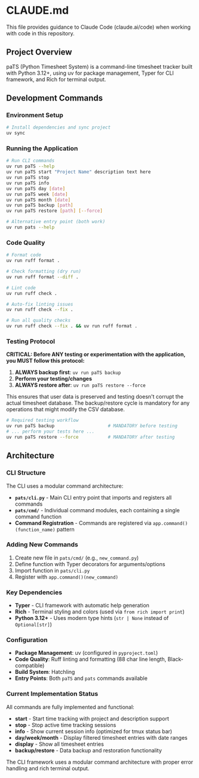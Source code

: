 # CLAUDE.md

This file provides guidance to Claude Code (claude.ai/code) when working with code in this repository.

## Project Overview

paTS (Python Timesheet System) is a command-line timesheet tracker built with Python 3.12+, using uv for package management, Typer for CLI framework, and Rich for terminal output.

## Development Commands

### Environment Setup
```bash
# Install dependencies and sync project
uv sync
```

### Running the Application
```bash
# Run CLI commands
uv run paTS --help
uv run paTS start "Project Name" description text here
uv run paTS stop
uv run paTS info
uv run paTS day [date]
uv run paTS week [date]  
uv run paTS month [date]
uv run paTS backup [path]
uv run paTS restore [path] [--force]

# Alternative entry point (both work)
uv run pats --help
```

### Code Quality
```bash
# Format code
uv run ruff format .

# Check formatting (dry run)
uv run ruff format --diff .

# Lint code
uv run ruff check .

# Auto-fix linting issues
uv run ruff check --fix .

# Run all quality checks
uv run ruff check --fix . && uv run ruff format .
```

### Testing Protocol

**CRITICAL: Before ANY testing or experimentation with the application, you MUST follow this protocol:**

1. **ALWAYS backup first**: `uv run paTS backup`
2. **Perform your testing/changes**
3. **ALWAYS restore after**: `uv run paTS restore --force`

This ensures that user data is preserved and testing doesn't corrupt the actual timesheet database. The backup/restore cycle is mandatory for any operations that might modify the CSV database.

```bash
# Required testing workflow
uv run paTS backup                    # MANDATORY before testing
# ... perform your tests here ...
uv run paTS restore --force           # MANDATORY after testing
```

## Architecture

### CLI Structure
The CLI uses a modular command architecture:

- **`pats/cli.py`** - Main CLI entry point that imports and registers all commands
- **`pats/cmd/`** - Individual command modules, each containing a single command function
- **Command Registration** - Commands are registered via `app.command()(function_name)` pattern

### Adding New Commands
1. Create new file in `pats/cmd/` (e.g., `new_command.py`)
2. Define function with Typer decorators for arguments/options
3. Import function in `pats/cli.py`
4. Register with `app.command()(new_command)`

### Key Dependencies
- **Typer** - CLI framework with automatic help generation
- **Rich** - Terminal styling and colors (used via `from rich import print`)
- **Python 3.12+** - Uses modern type hints (`str | None` instead of `Optional[str]`)

### Configuration
- **Package Management**: uv (configured in `pyproject.toml`)
- **Code Quality**: Ruff linting and formatting (88 char line length, Black-compatible)
- **Build System**: Hatchling
- **Entry Points**: Both `paTS` and `pats` commands available

### Current Implementation Status
All commands are fully implemented and functional:
- **start** - Start time tracking with project and description support
- **stop** - Stop active time tracking sessions  
- **info** - Show current session info (optimized for tmux status bar)
- **day/week/month** - Display filtered timesheet entries with date ranges
- **display** - Show all timesheet entries
- **backup/restore** - Data backup and restoration functionality

The CLI framework uses a modular command architecture with proper error handling and rich terminal output.